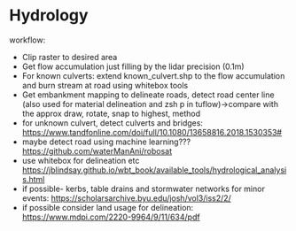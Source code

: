 # Hydrology

workflow:

- Clip raster to desired area
- Get flow accumulation just filling by the lidar precision (0.1m)
- For known culverts: extend known_culvert.shp to the flow accumulation and burn stream at road using whitebox tools
- Get embankment mapping to delineate roads, detect road center line (also used for material delineation and zsh p in tuflow)->compare with the approx draw, rotate, snap to highest, method
- for unknown culvert, detect culverts and bridges: https://www.tandfonline.com/doi/full/10.1080/13658816.2018.1530353#
- maybe detect road using machine learning???https://github.com/waterManAni/robosat
- use whitebox for delineation etc https://jblindsay.github.io/wbt_book/available_tools/hydrological_analysis.html
- if possible- kerbs, table drains and stormwater networks for minor events: https://scholarsarchive.byu.edu/josh/vol3/iss2/2/
- if possible consider land usage for delineation: https://www.mdpi.com/2220-9964/9/11/634/pdf
